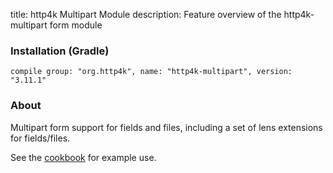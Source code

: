 title: http4k Multipart Module
description: Feature overview of the http4k-multipart form module

### Installation (Gradle)
```compile group: "org.http4k", name: "http4k-multipart", version: "3.11.1"```

### About

Multipart form support for fields and files, including a set of lens extensions for fields/files.

See the [cookbook](/cookbook/multipart_forms/) for example use.
